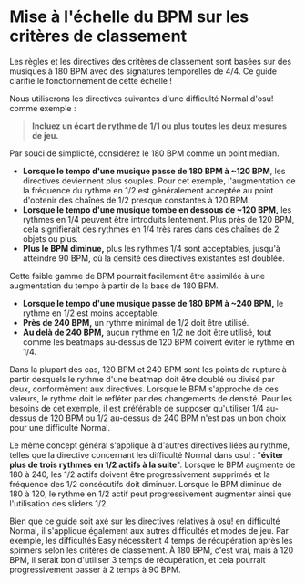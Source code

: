 # Mise à l'échelle du BPM sur les critères de classement

Les règles et les directives des critères de classement sont basées sur des musiques à 180 BPM avec des signatures temporelles de 4/4. Ce guide clarifie le fonctionnement de cette échelle !

Nous utiliserons les directives suivantes d'une difficulté Normal d'osu! comme exemple :

> **Incluez un écart de rythme de 1/1 ou plus toutes les deux mesures de jeu.**

Par souci de simplicité, considérez le 180 BPM comme un point médian.

- **Lorsque le tempo d'une musique passe de 180 BPM à ~120 BPM**, les directives deviennent plus souples. Pour cet exemple, l'augmentation de la fréquence du rythme en 1/2 est généralement acceptée au point d'obtenir des chaînes de 1/2 presque constantes à 120 BPM.
- **Lorsque le tempo d'une musique tombe en dessous de ~120 BPM,** les rythmes en 1/4 peuvent être introduits lentement. Plus près de 120 BPM, cela signifierait des rythmes en 1/4 très rares dans des chaînes de 2 objets ou plus.
- **Plus le BPM diminue,** plus les rythmes 1/4 sont acceptables, jusqu'à atteindre 90 BPM, où la densité des directives existantes est doublée.

Cette faible gamme de BPM pourrait facilement être assimilée à une augmentation du tempo à partir de la base de 180 BPM.

- **Lorsque le tempo d'une musique passe de 180 BPM à ~240 BPM,** le rythme en 1/2 est moins acceptable.
- **Près de 240 BPM,** un rythme minimal de 1/2 doit être utilisé.
- **Au delà de 240 BPM,** aucun rythme en 1/2 ne doit être utilisé, tout comme les beatmaps au-dessus de 120 BPM doivent éviter le rythme en 1/4.

Dans la plupart des cas, 120 BPM et 240 BPM sont les points de rupture à partir desquels le rythme d'une beatmap doit être doublé ou divisé par deux, conformément aux directives. Lorsque le BPM s'approche de ces valeurs, le rythme doit le refléter par des changements de densité. Pour les besoins de cet exemple, il est préférable de supposer qu'utiliser 1/4 au-dessus de 120 BPM ou 1/2 au-dessus de 240 BPM n'est pas un bon choix pour une difficulté Normal.

Le même concept général s'applique à d'autres directives liées au rythme, telles que la directive concernant les difficulté Normal dans osu! : "**éviter plus de trois rythmes en 1/2 actifs à la suite**". Lorsque le BPM augmente de 180 à 240, les 1/2 actifs doivent être progressivement supprimés et la fréquence des 1/2 consécutifs doit diminuer. Lorsque le BPM diminue de 180 à 120, le rythme en 1/2 actif peut progressivement augmenter ainsi que l'utilisation des sliders 1/2.

Bien que ce guide soit axé sur les directives relatives à osu! en difficulté Normal, il s'applique également aux autres difficultés et modes de jeu. Par exemple, les difficultés Easy nécessitent 4 temps de récupération après les spinners selon les critères de classement. À 180 BPM, c'est vrai, mais à 120 BPM, il serait bon d'utiliser 3 temps de récupération, et cela pourrait progressivement passer à 2 temps à 90 BPM.

